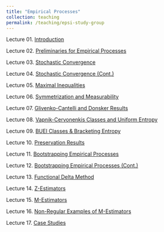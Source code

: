 ```yaml
---
title: "Empirical Processes"
collection: teaching
permalink: /teaching/epsi-study-group
---
```


Lecture 01. [Introduction](/files/epsi-slides/EPSI0602_Introduction_and_Overview.pdf)

Lecture 02. [Preliminaries for Empirical Processes](/files/epsi-slides/EPSI0609_Preliminaries_for_Empirical_Processes.pdf)

Lecture 03. [Stochastic Convergence](/files/epsi-slides/EPSI0623_Stochastic_Processes_and_Weak_Convergence.pdf)

Lecture 04. [Stochastic Convergence (Cont.)](/files/epsi-slides/EPSI0630_Weak_Convergence_Cont_and_Other_Modes_of_Convergence.pdf)

Lecture 05. [Maximal Inequalities](/files/epsi-slides/EPSI0707_EP_Methods_Orlicz_Norm_and_Maximal_Inequalities.pdf)

Lecture 06. [Symmetrization and Measurability](/files/epsi-slides/EPSI0713_Symmetrization_and_Measurability.pdf)

Lecture 07. [Glivenko-Cantelli and Donsker Results](/files/epsi-slides/EPSI0721_GC_and_Donsker_Results.pdf)

Lecture 08. [Vapnik-Cervonenkis Classes and Uniform Entropy](/files/epsi-slides/EPSI0728_VC_Class.pdf)

Lecture 09. [BUEI Classes & Bracketing Entropy](/files/epsi-slides/EPSI0804_BUEI_Bracketing_Entropy.pdf)

Lecture 10. [Preservation Results](/files/epsi-slides/EPSI0811_Preservation_Results.pdf)

Lecture 11. [Bootstrapping Empirical Processes](/files/epsi-slides/EPSI0819_Bootstrapping.pdf)

Lecture 12. [Bootstrapping Empirical Processes (Cont.)](/files/epsi-slides/EPSI0826_Bootstrapping_Cont.pdf)

Lecture 13. [Functional Delta Method](/files/epsi-slides/EPSI0902_Functional_Delta_Method.pdf)

Lecture 14. [Z-Estimators](/files/epsi-slides/EPSI0909_Z-Estimators.pdf)

Lecture 15. [M-Estimators](/files/epsi-slides/EPSI0916_M-Estimators.pdf)

Lecture 16. [Non-Regular Examples of M-Estimators](/files/epsi-slides/EPSI0923_Nonregular_M-Estimators.pdf)

Lecture 17. [Case Studies](/files/epsi-slides/EPSI0930_CaseStudies.pdf)
